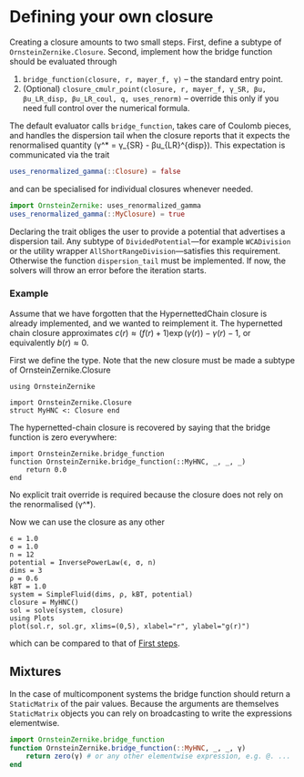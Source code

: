 # Defining your own closure

Creating a closure amounts to two small steps. First, define a subtype of
`OrnsteinZernike.Closure`. Second, implement how the bridge function should be
evaluated through

1. `bridge_function(closure, r, mayer_f, γ)` – the standard entry point.
2. (Optional) `closure_cmulr_point(closure, r, mayer_f, γ_SR, βu, βu_LR_disp,
   βu_LR_coul, q, uses_renorm)` – override this only if you need full control
   over the numerical formula.

The default evaluator calls `bridge_function`, takes care of Coulomb pieces, and
handles the dispersion tail when the closure reports that it expects the
renormalised quantity \(γ^* = γ_{SR} - βu_{LR}^{disp}\). This expectation is
communicated via the trait

```julia
uses_renormalized_gamma(::Closure) = false
```

and can be specialised for individual closures whenever needed.

```julia
import OrnsteinZernike: uses_renormalized_gamma
uses_renormalized_gamma(::MyClosure) = true
```

Declaring the trait obliges the user to provide a potential that advertises a
dispersion tail. Any subtype of `DividedPotential`—for example
`WCADivision` or the utility wrapper `AllShortRangeDivision`—satisfies this
requirement. Otherwise the function `dispersion_tail` must be implemented. If now, the solvers will throw an error before the iteration starts.

### Example 

Assume that we have forgotten that the HypernettedChain closure is already implemented, and we wanted to reimplement it. The hypernetted chain closure approximates $c(r) \approx (f(r)+1)\exp(\gamma(r)) - \gamma(r) - 1$, or equivalently $b(r) \approx 0$.

First we define the type. Note that the new closure must be made a subtype of OrnsteinZernike.Closure
```@example 1
using OrnsteinZernike

import OrnsteinZernike.Closure
struct MyHNC <: Closure end
```

The hypernetted-chain closure is recovered by saying that the bridge function is
zero everywhere:

```@example 1
import OrnsteinZernike.bridge_function
function OrnsteinZernike.bridge_function(::MyHNC, _, _, _)
    return 0.0
end
```

No explicit trait override is required because the closure does not rely on the
renormalised \(γ^*\).

Now we can use the closure as any other 

```@example 1
ϵ = 1.0
σ = 1.0
n = 12
potential = InversePowerLaw(ϵ, σ, n)
dims = 3 
ρ = 0.6 
kBT = 1.0
system = SimpleFluid(dims, ρ, kBT, potential)
closure = MyHNC()
sol = solve(system, closure)
using Plots
plot(sol.r, sol.gr, xlims=(0,5), xlabel="r", ylabel="g(r)")
```

which can be compared to that of [First steps](@ref).

## Mixtures

In the case of multicomponent systems the bridge function should return a
`StaticMatrix` of the pair values. Because the arguments are themselves
`StaticMatrix` objects you can rely on broadcasting to write the expressions
elementwise.

```julia
import OrnsteinZernike.bridge_function
function OrnsteinZernike.bridge_function(::MyHNC, _, _, γ)
    return zero(γ) # or any other elementwise expression, e.g. @. ...
end
```
